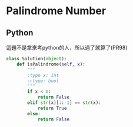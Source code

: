 Palindrome Number
========



## Python

這題不是拿來考python的人，所以過了就算了(PR98)

```python
class Solution(object):
    def isPalindrome(self, x):
        """
        :type x: int
        :rtype: bool
        """
        if x < 0:
            return False
        elif str(x)[::-1] == str(x):
            return True
        else:
            return False

```
